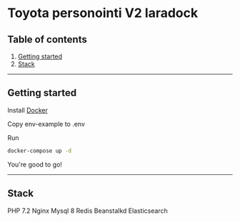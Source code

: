 # Toyota personointi V2 laradock

## Table of contents

1. [Getting started](#getting-started)
2. [Stack](#stack)

---

## Getting started

Install [Docker](https://www.docker.com/get-started)

Copy env-example to .env

Run

```bash
docker-compose up -d
```

You're good to go!

---

## Stack

PHP 7.2
Nginx
Mysql 8
Redis
Beanstalkd
Elasticsearch
